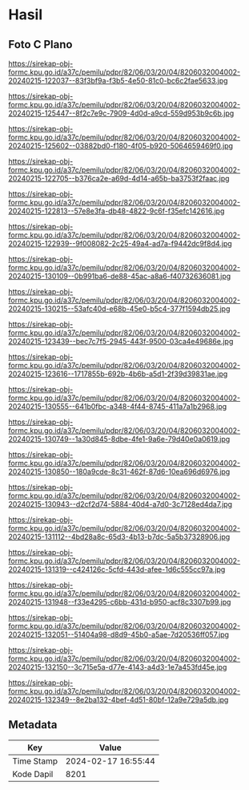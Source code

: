 # Hasil

## Foto C Plano

https://sirekap-obj-formc.kpu.go.id/a37c/pemilu/pdpr/82/06/03/20/04/8206032004002-20240215-122037--83f3bf9a-f3b5-4e50-81c0-bc6c2fae5633.jpg

https://sirekap-obj-formc.kpu.go.id/a37c/pemilu/pdpr/82/06/03/20/04/8206032004002-20240215-125447--8f2c7e9c-7909-4d0d-a9cd-559d953b9c6b.jpg

https://sirekap-obj-formc.kpu.go.id/a37c/pemilu/pdpr/82/06/03/20/04/8206032004002-20240215-125602--03882bd0-f180-4f05-b920-5064659469f0.jpg

https://sirekap-obj-formc.kpu.go.id/a37c/pemilu/pdpr/82/06/03/20/04/8206032004002-20240215-122705--b376ca2e-a69d-4d14-a65b-ba3753f2faac.jpg

https://sirekap-obj-formc.kpu.go.id/a37c/pemilu/pdpr/82/06/03/20/04/8206032004002-20240215-122813--57e8e3fa-db48-4822-9c6f-f35efc142616.jpg

https://sirekap-obj-formc.kpu.go.id/a37c/pemilu/pdpr/82/06/03/20/04/8206032004002-20240215-122939--9f008082-2c25-49a4-ad7a-f9442dc9f8d4.jpg

https://sirekap-obj-formc.kpu.go.id/a37c/pemilu/pdpr/82/06/03/20/04/8206032004002-20240215-130109--0b991ba6-de88-45ac-a8a6-f40732636081.jpg

https://sirekap-obj-formc.kpu.go.id/a37c/pemilu/pdpr/82/06/03/20/04/8206032004002-20240215-130215--53afc40d-e68b-45e0-b5c4-377f1594db25.jpg

https://sirekap-obj-formc.kpu.go.id/a37c/pemilu/pdpr/82/06/03/20/04/8206032004002-20240215-123439--bec7c7f5-2945-443f-9500-03ca4e49686e.jpg

https://sirekap-obj-formc.kpu.go.id/a37c/pemilu/pdpr/82/06/03/20/04/8206032004002-20240215-123616--1717855b-692b-4b6b-a5d1-2f39d39831ae.jpg

https://sirekap-obj-formc.kpu.go.id/a37c/pemilu/pdpr/82/06/03/20/04/8206032004002-20240215-130555--641b0fbc-a348-4f44-8745-411a7a1b2968.jpg

https://sirekap-obj-formc.kpu.go.id/a37c/pemilu/pdpr/82/06/03/20/04/8206032004002-20240215-130749--1a30d845-8dbe-4fe1-9a6e-79d40e0a0619.jpg

https://sirekap-obj-formc.kpu.go.id/a37c/pemilu/pdpr/82/06/03/20/04/8206032004002-20240215-130850--180a9cde-8c31-462f-87d6-10ea696d6976.jpg

https://sirekap-obj-formc.kpu.go.id/a37c/pemilu/pdpr/82/06/03/20/04/8206032004002-20240215-130943--d2cf2d74-5884-40d4-a7d0-3c7128ed4da7.jpg

https://sirekap-obj-formc.kpu.go.id/a37c/pemilu/pdpr/82/06/03/20/04/8206032004002-20240215-131112--4bd28a8c-65d3-4b13-b7dc-5a5b37328906.jpg

https://sirekap-obj-formc.kpu.go.id/a37c/pemilu/pdpr/82/06/03/20/04/8206032004002-20240215-131319--c424126c-5cfd-443d-afee-1d6c555cc97a.jpg

https://sirekap-obj-formc.kpu.go.id/a37c/pemilu/pdpr/82/06/03/20/04/8206032004002-20240215-131948--f33e4295-c6bb-431d-b950-acf8c3307b99.jpg

https://sirekap-obj-formc.kpu.go.id/a37c/pemilu/pdpr/82/06/03/20/04/8206032004002-20240215-132051--51404a98-d8d9-45b0-a5ae-7d20536ff057.jpg

https://sirekap-obj-formc.kpu.go.id/a37c/pemilu/pdpr/82/06/03/20/04/8206032004002-20240215-132150--3c715e5a-d77e-4143-a4d3-1e7a453fd45e.jpg

https://sirekap-obj-formc.kpu.go.id/a37c/pemilu/pdpr/82/06/03/20/04/8206032004002-20240215-132349--8e2ba132-4bef-4d51-80bf-12a9e729a5db.jpg


## Metadata

| Key        | Value               |
| ---------- | ------------------- |
| Time Stamp | 2024-02-17 16:55:44 |
| Kode Dapil | 8201                |



